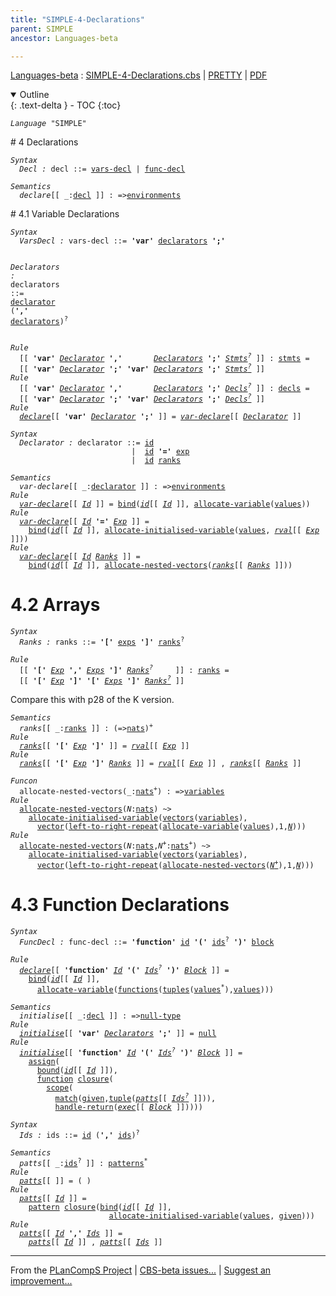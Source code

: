 ```yaml
---
title: "SIMPLE-4-Declarations"
parent: SIMPLE
ancestor: Languages-beta

---
```


[Languages-beta] : [SIMPLE-4-Declarations.cbs] \| [PRETTY] \| [PDF]

<details open markdown="block">
  <summary>
    Outline
  </summary>
  {: .text-delta }
- TOC
{:toc}
</details>

<div class="highlighter-rouge"><pre class="highlight"><code><i class="keyword">Language</i> <span id="Language_SIMPLE">"SIMPLE"</span></code></pre></div>
# <span id="SectionNumber_4">4</span> Declarations

<div class="highlighter-rouge"><pre class="highlight"><code><i class="keyword">Syntax</i>  
  <i class="keyword"></i><i class="var"><i class="var"><span id="VariableStem_Decl">Decl</span></i> :</i> <span class="syn-name"><span id="SyntaxName_decl">decl</span></span> ::= <span class="syn-name"><a href="#SyntaxName_vars-decl">vars-decl</a></span> | <span class="syn-name"><a href="#SyntaxName_func-decl">func-decl</a></span></code></pre></div>


<div class="highlighter-rouge"><pre class="highlight"><code><i class="keyword">Semantics</i>
  <i class="sem-name"><span id="SemanticsName_declare">declare</span></i>[[ _:<span class="syn-name"><a href="#SyntaxName_decl">decl</a></span> ]] : =><span class="name"><a href="../../../../../Funcons-beta/Computations/Normal/Binding/index.html#Name_environments">environments</a></span></code></pre></div>
# <span id="SectionNumber_4.1">4.1</span> Variable Declarations

<div class="highlighter-rouge"><pre class="highlight"><code><i class="keyword">Syntax</i>
  <i class="keyword"></i><i class="var"><i class="var"><span id="VariableStem_VarsDecl">VarsDecl</span></i> :</i> <span class="syn-name"><span id="SyntaxName_vars-decl">vars-decl</span></span> ::= <b class="atom">'var'</b> <span class="syn-name"><a href="#SyntaxName_declarators">declarators</a></span> <b class="atom">';'</b>

  <i class="keyword"></i><i class="var"><i class="var"><span id="VariableStem_Declarators">Declarators</span></i> :</i> <span class="syn-name"><span id="SyntaxName_declarators">declarators</span></span> ::= <span class="syn-name"><a href="#SyntaxName_declarator">declarator</a></span> (<b class="atom">','</b> <span class="syn-name"><a href="#SyntaxName_declarators">declarators</a></span>)<sup class="sup">?</sup></code></pre></div>

<div class="highlighter-rouge"><pre class="highlight"><code><i class="keyword">Rule</i>
  [[ <b class="atom">'var'</b> <span id="Variable102_Declarator"><i class="var"><a href="#VariableStem_Declarator">Declarator</a></i></span> <b class="atom">','</b>       <span id="Variable109_Declarators"><i class="var"><a href="#VariableStem_Declarators">Declarators</a></i></span> <b class="atom">';'</b> <span id="Variable117_Stmts?"><i class="var"><a href="../SIMPLE-3-Statements/index.html#VariableStem_Stmts">Stmts</a><sup class="sup">?</sup></i></span> ]] : <span class="syn-name"><a href="../SIMPLE-3-Statements/index.html#SyntaxName_stmts">stmts</a></span> =
  [[ <b class="atom">'var'</b> <a href="#Variable102_Declarator"><i class="var">Declarator</i></a> <b class="atom">';'</b> <b class="atom">'var'</b> <a href="#Variable109_Declarators"><i class="var">Declarators</i></a> <b class="atom">';'</b> <a href="#Variable117_Stmts?"><i class="var">Stmts<sup class="sup">?</sup></i></a> ]]
<i class="keyword">Rule</i>
  [[ <b class="atom">'var'</b> <span id="Variable171_Declarator"><i class="var"><a href="#VariableStem_Declarator">Declarator</a></i></span> <b class="atom">','</b>       <span id="Variable178_Declarators"><i class="var"><a href="#VariableStem_Declarators">Declarators</a></i></span> <b class="atom">';'</b> <span id="Variable186_Decls?"><i class="var"><a href="../SIMPLE-5-Programs/index.html#VariableStem_Decls">Decls</a><sup class="sup">?</sup></i></span> ]] : <span class="syn-name"><a href="../SIMPLE-5-Programs/index.html#SyntaxName_decls">decls</a></span> =
  [[ <b class="atom">'var'</b> <a href="#Variable171_Declarator"><i class="var">Declarator</i></a> <b class="atom">';'</b> <b class="atom">'var'</b> <a href="#Variable178_Declarators"><i class="var">Declarators</i></a> <b class="atom">';'</b> <a href="#Variable186_Decls?"><i class="var">Decls<sup class="sup">?</sup></i></a> ]]
<i class="keyword">Rule</i>
  <i class="sem-name"><a href="#SemanticsName_declare">declare</a></i>[[ <b class="atom">'var'</b> <span id="Variable241_Declarator"><i class="var"><a href="#VariableStem_Declarator">Declarator</a></i></span> <b class="atom">';'</b> ]] = <i class="sem-name"><a href="#SemanticsName_var-declare">var-declare</a></i>[[ <a href="#Variable241_Declarator"><i class="var">Declarator</i></a> ]]</code></pre></div>
<div class="highlighter-rouge"><pre class="highlight"><code><i class="keyword">Syntax</i>
  <i class="keyword"></i><i class="var"><i class="var"><span id="VariableStem_Declarator">Declarator</span></i> :</i> <span class="syn-name"><span id="SyntaxName_declarator">declarator</span></span> ::= <span class="syn-name"><a href="../SIMPLE-1-Lexical/index.html#SyntaxName_id">id</a></span>
                           |  <span class="syn-name"><a href="../SIMPLE-1-Lexical/index.html#SyntaxName_id">id</a></span> <b class="atom">'='</b> <span class="syn-name"><a href="../SIMPLE-2-Expressions/index.html#SyntaxName_exp">exp</a></span>
                           |  <span class="syn-name"><a href="../SIMPLE-1-Lexical/index.html#SyntaxName_id">id</a></span> <span class="syn-name"><a href="#SyntaxName_ranks">ranks</a></span></code></pre></div>

<div class="highlighter-rouge"><pre class="highlight"><code><i class="keyword">Semantics</i>
  <i class="sem-name"><span id="SemanticsName_var-declare">var-declare</span></i>[[ _:<span class="syn-name"><a href="#SyntaxName_declarator">declarator</a></span> ]] : =><span class="name"><a href="../../../../../Funcons-beta/Computations/Normal/Binding/index.html#Name_environments">environments</a></span>
<i class="keyword">Rule</i>
  <i class="sem-name"><a href="#SemanticsName_var-declare">var-declare</a></i>[[ <span id="Variable320_Id"><i class="var"><a href="../SIMPLE-1-Lexical/index.html#VariableStem_Id">Id</a></i></span> ]] = <span class="name"><a href="../../../../../Funcons-beta/Computations/Normal/Binding/index.html#Name_bind">bind</a></span>(<i class="sem-name"><a href="../SIMPLE-1-Lexical/index.html#SemanticsName_id">id</a></i>[[ <a href="#Variable320_Id"><i class="var">Id</i></a> ]], <span class="name"><a href="../../../../../Funcons-beta/Computations/Normal/Storing/index.html#Name_allocate-variable">allocate-variable</a></span>(<span class="name"><a href="../../../../../Funcons-beta/Values/Value-Types/index.html#Name_values">values</a></span>))
<i class="keyword">Rule</i>
  <i class="sem-name"><a href="#SemanticsName_var-declare">var-declare</a></i>[[ <span id="Variable366_Id"><i class="var"><a href="../SIMPLE-1-Lexical/index.html#VariableStem_Id">Id</a></i></span> <b class="atom">'='</b> <span id="Variable373_Exp"><i class="var"><a href="../SIMPLE-2-Expressions/index.html#VariableStem_Exp">Exp</a></i></span> ]] =
    <span class="name"><a href="../../../../../Funcons-beta/Computations/Normal/Binding/index.html#Name_bind">bind</a></span>(<i class="sem-name"><a href="../SIMPLE-1-Lexical/index.html#SemanticsName_id">id</a></i>[[ <a href="#Variable366_Id"><i class="var">Id</i></a> ]], <span class="name"><a href="../../../../../Funcons-beta/Computations/Normal/Storing/index.html#Name_allocate-initialised-variable">allocate-initialised-variable</a></span>(<span class="name"><a href="../../../../../Funcons-beta/Values/Value-Types/index.html#Name_values">values</a></span>, <i class="sem-name"><a href="../SIMPLE-2-Expressions/index.html#SemanticsName_rval">rval</a></i>[[ <a href="#Variable373_Exp"><i class="var">Exp</i></a> ]]))
<i class="keyword">Rule</i>
  <i class="sem-name"><a href="#SemanticsName_var-declare">var-declare</a></i>[[ <span id="Variable434_Id"><i class="var"><a href="../SIMPLE-1-Lexical/index.html#VariableStem_Id">Id</a></i></span> <span id="Variable439_Ranks"><i class="var"><a href="#VariableStem_Ranks">Ranks</a></i></span> ]] =
    <span class="name"><a href="../../../../../Funcons-beta/Computations/Normal/Binding/index.html#Name_bind">bind</a></span>(<i class="sem-name"><a href="../SIMPLE-1-Lexical/index.html#SemanticsName_id">id</a></i>[[ <a href="#Variable434_Id"><i class="var">Id</i></a> ]], <span class="name"><a href="#Name_allocate-nested-vectors">allocate-nested-vectors</a></span>(<i class="sem-name"><a href="#SemanticsName_ranks">ranks</a></i>[[ <a href="#Variable439_Ranks"><i class="var">Ranks</i></a> ]]))</code></pre></div>



# <span id="SectionNumber_4.2">4.2</span> Arrays

<div class="highlighter-rouge"><pre class="highlight"><code><i class="keyword">Syntax</i>
  <i class="keyword"></i><i class="var"><i class="var"><span id="VariableStem_Ranks">Ranks</span></i> :</i> <span class="syn-name"><span id="SyntaxName_ranks">ranks</span></span> ::= <b class="atom">'['</b> <span class="syn-name"><a href="../SIMPLE-2-Expressions/index.html#SyntaxName_exps">exps</a></span> <b class="atom">']'</b> <span class="syn-name"><a href="#SyntaxName_ranks">ranks</a></span><sup class="sup">?</sup></code></pre></div>

<div class="highlighter-rouge"><pre class="highlight"><code><i class="keyword">Rule</i>
  [[ <b class="atom">'['</b> <span id="Variable544_Exp"><i class="var"><a href="../SIMPLE-2-Expressions/index.html#VariableStem_Exp">Exp</a></i></span> <b class="atom">','</b> <span id="Variable551_Exps"><i class="var"><a href="../SIMPLE-2-Expressions/index.html#VariableStem_Exps">Exps</a></i></span> <b class="atom">']'</b> <span id="Variable559_Ranks?"><i class="var"><a href="#VariableStem_Ranks">Ranks</a><sup class="sup">?</sup></i></span>     ]] : <span class="syn-name"><a href="#SyntaxName_ranks">ranks</a></span> =
  [[ <b class="atom">'['</b> <a href="#Variable544_Exp"><i class="var">Exp</i></a> <b class="atom">']'</b> <b class="atom">'['</b> <a href="#Variable551_Exps"><i class="var">Exps</i></a> <b class="atom">']'</b> <a href="#Variable559_Ranks?"><i class="var">Ranks<sup class="sup">?</sup></i></a> ]]</code></pre></div>


 Compare this with p28 of the K version. 
<div class="highlighter-rouge"><pre class="highlight"><code><i class="keyword">Semantics</i>
  <i class="sem-name"><span id="SemanticsName_ranks">ranks</span></i>[[ _:<span class="syn-name"><a href="#SyntaxName_ranks">ranks</a></span> ]] : (=><span class="name"><a href="../../../../../Funcons-beta/Values/Primitive/Integers/index.html#Name_nats">nats</a></span>)<sup class="sup">+</sup>
<i class="keyword">Rule</i>
  <i class="sem-name"><a href="#SemanticsName_ranks">ranks</a></i>[[ <b class="atom">'['</b> <span id="Variable640_Exp"><i class="var"><a href="../SIMPLE-2-Expressions/index.html#VariableStem_Exp">Exp</a></i></span> <b class="atom">']'</b> ]] = <i class="sem-name"><a href="../SIMPLE-2-Expressions/index.html#SemanticsName_rval">rval</a></i>[[ <a href="#Variable640_Exp"><i class="var">Exp</i></a> ]]
<i class="keyword">Rule</i>
  <i class="sem-name"><a href="#SemanticsName_ranks">ranks</a></i>[[ <b class="atom">'['</b> <span id="Variable675_Exp"><i class="var"><a href="../SIMPLE-2-Expressions/index.html#VariableStem_Exp">Exp</a></i></span> <b class="atom">']'</b> <span id="Variable682_Ranks"><i class="var"><a href="#VariableStem_Ranks">Ranks</a></i></span> ]] = <i class="sem-name"><a href="../SIMPLE-2-Expressions/index.html#SemanticsName_rval">rval</a></i>[[ <a href="#Variable675_Exp"><i class="var">Exp</i></a> ]] , <i class="sem-name"><a href="#SemanticsName_ranks">ranks</a></i>[[ <a href="#Variable682_Ranks"><i class="var">Ranks</i></a> ]]</code></pre></div>

<div class="highlighter-rouge"><pre class="highlight"><code><i class="keyword">Funcon</i>
  <span class="name"><span id="Name_allocate-nested-vectors">allocate-nested-vectors</span></span>(_:<span class="name"><a href="../../../../../Funcons-beta/Values/Primitive/Integers/index.html#Name_nats">nats</a></span><sup class="sup">+</sup>) : =><span class="name"><a href="../../../../../Funcons-beta/Computations/Normal/Storing/index.html#Name_variables">variables</a></span>
<i class="keyword">Rule</i>
  <span class="name"><a href="#Name_allocate-nested-vectors">allocate-nested-vectors</a></span>(<span id="Variable749_N"><i class="var">N</i></span>:<span class="name"><a href="../../../../../Funcons-beta/Values/Primitive/Integers/index.html#Name_nats">nats</a></span>) ~>
    <span class="name"><a href="../../../../../Funcons-beta/Computations/Normal/Storing/index.html#Name_allocate-initialised-variable">allocate-initialised-variable</a></span>(<span class="name"><a href="../../../../../Funcons-beta/Values/Composite/Vectors/index.html#Name_vectors">vectors</a></span>(<span class="name"><a href="../../../../../Funcons-beta/Computations/Normal/Storing/index.html#Name_variables">variables</a></span>),
      <span class="name"><a href="../../../../../Funcons-beta/Values/Composite/Vectors/index.html#Name_vector">vector</a></span>(<span class="name"><a href="../../../../../Funcons-beta/Computations/Normal/Giving/index.html#Name_left-to-right-repeat">left-to-right-repeat</a></span>(<span class="name"><a href="../../../../../Funcons-beta/Computations/Normal/Storing/index.html#Name_allocate-variable">allocate-variable</a></span>(<span class="name"><a href="../../../../../Funcons-beta/Values/Value-Types/index.html#Name_values">values</a></span>),1,<a href="#Variable749_N"><i class="var">N</i></a>)))
<i class="keyword">Rule</i>
  <span class="name"><a href="#Name_allocate-nested-vectors">allocate-nested-vectors</a></span>(<span id="Variable816_N"><i class="var">N</i></span>:<span class="name"><a href="../../../../../Funcons-beta/Values/Primitive/Integers/index.html#Name_nats">nats</a></span>,<span id="Variable825_N+"><i class="var">N<sup class="sup">+</sup></i></span>:<span class="name"><a href="../../../../../Funcons-beta/Values/Primitive/Integers/index.html#Name_nats">nats</a></span><sup class="sup">+</sup>) ~>
    <span class="name"><a href="../../../../../Funcons-beta/Computations/Normal/Storing/index.html#Name_allocate-initialised-variable">allocate-initialised-variable</a></span>(<span class="name"><a href="../../../../../Funcons-beta/Values/Composite/Vectors/index.html#Name_vectors">vectors</a></span>(<span class="name"><a href="../../../../../Funcons-beta/Computations/Normal/Storing/index.html#Name_variables">variables</a></span>),
      <span class="name"><a href="../../../../../Funcons-beta/Values/Composite/Vectors/index.html#Name_vector">vector</a></span>(<span class="name"><a href="../../../../../Funcons-beta/Computations/Normal/Giving/index.html#Name_left-to-right-repeat">left-to-right-repeat</a></span>(<span class="name"><a href="#Name_allocate-nested-vectors">allocate-nested-vectors</a></span>(<a href="#Variable825_N+"><i class="var">N<sup class="sup">+</sup></i></a>),1,<a href="#Variable816_N"><i class="var">N</i></a>)))</code></pre></div>



# <span id="SectionNumber_4.3">4.3</span> Function Declarations

<div class="highlighter-rouge"><pre class="highlight"><code><i class="keyword">Syntax</i>
  <i class="keyword"></i><i class="var"><i class="var"><span id="VariableStem_FuncDecl">FuncDecl</span></i> :</i> <span class="syn-name"><span id="SyntaxName_func-decl">func-decl</span></span> ::= <b class="atom">'function'</b> <span class="syn-name"><a href="../SIMPLE-1-Lexical/index.html#SyntaxName_id">id</a></span> <b class="atom">'('</b> <span class="syn-name"><a href="#SyntaxName_ids">ids</a></span><sup class="sup">?</sup> <b class="atom">')'</b> <span class="syn-name"><a href="../SIMPLE-3-Statements/index.html#SyntaxName_block">block</a></span></code></pre></div>


<div class="highlighter-rouge"><pre class="highlight"><code><i class="keyword">Rule</i>
  <i class="sem-name"><a href="#SemanticsName_declare">declare</a></i>[[ <b class="atom">'function'</b> <span id="Variable954_Id"><i class="var"><a href="../SIMPLE-1-Lexical/index.html#VariableStem_Id">Id</a></i></span> <b class="atom">'('</b> <span id="Variable962_Ids?"><i class="var"><a href="#VariableStem_Ids">Ids</a><sup class="sup">?</sup></i></span> <b class="atom">')'</b> <span id="Variable969_Block"><i class="var"><a href="../SIMPLE-3-Statements/index.html#VariableStem_Block">Block</a></i></span> ]] =
    <span class="name"><a href="../../../../../Funcons-beta/Computations/Normal/Binding/index.html#Name_bind">bind</a></span>(<i class="sem-name"><a href="../SIMPLE-1-Lexical/index.html#SemanticsName_id">id</a></i>[[ <a href="#Variable954_Id"><i class="var">Id</i></a> ]], 
      <span class="name"><a href="../../../../../Funcons-beta/Computations/Normal/Storing/index.html#Name_allocate-variable">allocate-variable</a></span>(<span class="name"><a href="../../../../../Funcons-beta/Values/Abstraction/Functions/index.html#Name_functions">functions</a></span>(<span class="name"><a href="../../../../../Funcons-beta/Values/Composite/Tuples/index.html#Name_tuples">tuples</a></span>(<span class="name"><a href="../../../../../Funcons-beta/Values/Value-Types/index.html#Name_values">values</a></span><sup class="sup">*</sup>),<span class="name"><a href="../../../../../Funcons-beta/Values/Value-Types/index.html#Name_values">values</a></span>)))</code></pre></div>

<div class="highlighter-rouge"><pre class="highlight"><code><i class="keyword">Semantics</i>
  <i class="sem-name"><span id="SemanticsName_initialise">initialise</span></i>[[ _:<span class="syn-name"><a href="#SyntaxName_decl">decl</a></span> ]] : =><span class="name"><a href="../../../../../Funcons-beta/Values/Primitive/Null/index.html#Name_null-type">null-type</a></span>
<i class="keyword">Rule</i>
  <i class="sem-name"><a href="#SemanticsName_initialise">initialise</a></i>[[ <b class="atom">'var'</b> <span id="Variable1054_Declarators"><i class="var"><a href="#VariableStem_Declarators">Declarators</a></i></span> <b class="atom">';'</b> ]] = <span class="name"><a href="../../../../../Funcons-beta/Values/Primitive/Null/index.html#Name_null">null</a></span>
<i class="keyword">Rule</i>
  <i class="sem-name"><a href="#SemanticsName_initialise">initialise</a></i>[[ <b class="atom">'function'</b> <span id="Variable1079_Id"><i class="var"><a href="../SIMPLE-1-Lexical/index.html#VariableStem_Id">Id</a></i></span> <b class="atom">'('</b> <span id="Variable1087_Ids?"><i class="var"><a href="#VariableStem_Ids">Ids</a><sup class="sup">?</sup></i></span> <b class="atom">')'</b> <span id="Variable1094_Block"><i class="var"><a href="../SIMPLE-3-Statements/index.html#VariableStem_Block">Block</a></i></span> ]] =
    <span class="name"><a href="../../../../../Funcons-beta/Computations/Normal/Storing/index.html#Name_assign">assign</a></span>(
      <span class="name"><a href="../../../../../Funcons-beta/Computations/Normal/Binding/index.html#Name_bound">bound</a></span>(<i class="sem-name"><a href="../SIMPLE-1-Lexical/index.html#SemanticsName_id">id</a></i>[[ <a href="#Variable1079_Id"><i class="var">Id</i></a> ]]),
      <span class="name"><a href="../../../../../Funcons-beta/Values/Abstraction/Functions/index.html#Name_function">function</a></span> <span class="name"><a href="../../../../../Funcons-beta/Values/Abstraction/Generic/index.html#Name_closure">closure</a></span>(
        <span class="name"><a href="../../../../../Funcons-beta/Computations/Normal/Binding/index.html#Name_scope">scope</a></span>(
          <span class="name"><a href="../../../../../Funcons-beta/Values/Abstraction/Patterns/index.html#Name_match">match</a></span>(<span class="name"><a href="../../../../../Funcons-beta/Computations/Normal/Giving/index.html#Name_given">given</a></span>,<span class="name"><a href="../../../../../Funcons-beta/Values/Composite/Tuples/index.html#Name_tuple">tuple</a></span>(<i class="sem-name"><a href="#SemanticsName_patts">patts</a></i>[[ <a href="#Variable1087_Ids?"><i class="var">Ids<sup class="sup">?</sup></i></a> ]])),
          <span class="name"><a href="../../../../../Funcons-beta/Computations/Abnormal/Returning/index.html#Name_handle-return">handle-return</a></span>(<i class="sem-name"><a href="../SIMPLE-3-Statements/index.html#SemanticsName_exec">exec</a></i>[[ <a href="#Variable1094_Block"><i class="var">Block</i></a> ]]))))</code></pre></div>


<div class="highlighter-rouge"><pre class="highlight"><code><i class="keyword">Syntax</i>
  <i class="keyword"></i><i class="var"><i class="var"><span id="VariableStem_Ids">Ids</span></i> :</i> <span class="syn-name"><span id="SyntaxName_ids">ids</span></span> ::= <span class="syn-name"><a href="../SIMPLE-1-Lexical/index.html#SyntaxName_id">id</a></span> (<b class="atom">','</b> <span class="syn-name"><a href="#SyntaxName_ids">ids</a></span>)<sup class="sup">?</sup></code></pre></div>

<div class="highlighter-rouge"><pre class="highlight"><code><i class="keyword">Semantics</i>
  <i class="sem-name"><span id="SemanticsName_patts">patts</span></i>[[ _:<span class="syn-name"><a href="#SyntaxName_ids">ids</a></span><sup class="sup">?</sup> ]] : <span class="name"><a href="../../../../../Funcons-beta/Values/Abstraction/Patterns/index.html#Name_patterns">patterns</a></span><sup class="sup">*</sup>
<i class="keyword">Rule</i>
  <i class="sem-name"><a href="#SemanticsName_patts">patts</a></i>[[ ]] = ( )
<i class="keyword">Rule</i>
  <i class="sem-name"><a href="#SemanticsName_patts">patts</a></i>[[ <span id="Variable1267_Id"><i class="var"><a href="../SIMPLE-1-Lexical/index.html#VariableStem_Id">Id</a></i></span> ]] = 
    <span class="name"><a href="../../../../../Funcons-beta/Values/Abstraction/Patterns/index.html#Name_pattern">pattern</a></span> <span class="name"><a href="../../../../../Funcons-beta/Values/Abstraction/Generic/index.html#Name_closure">closure</a></span>(<span class="name"><a href="../../../../../Funcons-beta/Computations/Normal/Binding/index.html#Name_bind">bind</a></span>(<i class="sem-name"><a href="../SIMPLE-1-Lexical/index.html#SemanticsName_id">id</a></i>[[ <a href="#Variable1267_Id"><i class="var">Id</i></a> ]], 
                      <span class="name"><a href="../../../../../Funcons-beta/Computations/Normal/Storing/index.html#Name_allocate-initialised-variable">allocate-initialised-variable</a></span>(<span class="name"><a href="../../../../../Funcons-beta/Values/Value-Types/index.html#Name_values">values</a></span>, <span class="name"><a href="../../../../../Funcons-beta/Computations/Normal/Giving/index.html#Name_given">given</a></span>)))
<i class="keyword">Rule</i>
  <i class="sem-name"><a href="#SemanticsName_patts">patts</a></i>[[ <span id="Variable1325_Id"><i class="var"><a href="../SIMPLE-1-Lexical/index.html#VariableStem_Id">Id</a></i></span> <b class="atom">','</b> <span id="Variable1332_Ids"><i class="var"><a href="#VariableStem_Ids">Ids</a></i></span> ]] =
    <i class="sem-name"><a href="#SemanticsName_patts">patts</a></i>[[ <a href="#Variable1325_Id"><i class="var">Id</i></a> ]] , <i class="sem-name"><a href="#SemanticsName_patts">patts</a></i>[[ <a href="#Variable1332_Ids"><i class="var">Ids</i></a> ]]</code></pre></div>


[Funcons-beta]: /CBS-beta/docs/Funcons-beta
  "FUNCONS-BETA"
[Unstable-Funcons-beta]: /CBS-beta/docs/Unstable-Funcons-beta
  "UNSTABLE-FUNCONS-BETA"
[Languages-beta]: /CBS-beta/docs/Languages-beta
  "LANGUAGES-BETA"
[Unstable-Languages-beta]: /CBS-beta/docs/Unstable-Languages-beta
  "UNSTABLE-LANGUAGES-BETA"
[CBS-beta]: /CBS-beta
  "CBS-BETA"
[SIMPLE-4-Declarations.cbs]: https://github.com/plancomps/CBS-beta/blob/master/Languages-beta/SIMPLE/SIMPLE-cbs/SIMPLE/SIMPLE-4-Declarations/SIMPLE-4-Declarations.cbs
  "CBS SOURCE FILE ON GITHUB"
[PLAIN]: /CBS-beta/docs/Languages-beta/SIMPLE/SIMPLE-cbs/SIMPLE/SIMPLE-4-Declarations
  "CBS SOURCE WEB PAGE"
[PRETTY]: /CBS-beta/math/Languages-beta/SIMPLE/SIMPLE-cbs/SIMPLE/SIMPLE-4-Declarations
  "CBS-KATEX WEB PAGE"
[PDF]: /CBS-beta/math/Languages-beta/SIMPLE/SIMPLE-cbs/SIMPLE/SIMPLE-4-Declarations/SIMPLE-4-Declarations.pdf
  "CBS-LATEX PDF FILE"
[PLanCompS Project]: https://plancomps.github.io
  "PROGRAMMING LANGUAGE COMPONENTS AND SPECIFICATIONS PROJECT HOME PAGE"

____

From the [PLanCompS Project] | [CBS-beta issues...] | [Suggest an improvement...]

[CBS-beta issues...]: https://github.com/plancomps/CBS-beta/issues
   "CBS-BETA ISSUE REPORTS ON GITHUB"
 [Suggest an improvement...]: mailto:plancomps@gmail.com?Subject=CBS-beta%20-%20comment&Body=Re%3A%20CBS-beta%20specification%20at%20SIMPLE/SIMPLE-4-Declarations/SIMPLE-4-Declarations.cbs%0A%0AComment/Query/Issue/Suggestion%3A%0A%0A%0ASignature%3A%0A
   "GENERATE AN EMAIL TEMPLATE"
